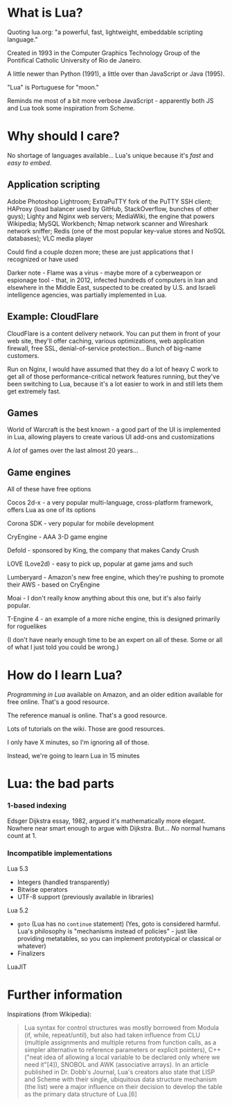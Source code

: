 # What is Lua?

Quoting lua.org: "a powerful, fast, lightweight, embeddable scripting language."

Created in 1993 in the Computer Graphics Technology Group of the Pontifical Catholic University of Rio de Janeiro.

A little newer than Python (1991), a little over than JavaScript or Java (1995).

"Lua" is Portuguese for "moon."

Reminds me most of a bit more verbose JavaScript - apparently both JS and Lua took some inspiration from Scheme.

# Why should I care?

No shortage of languages available...
Lua's unique because it's _fast_ and _easy to embed_.

## Application scripting

Adobe Photoshop Lightroom; ExtraPuTTY fork of the PuTTY SSH client; HAProxy (load balancer used by GitHub, StackOverflow, bunches of other guys); Lighty and Nginx web servers; MediaWiki, the engine that powers Wikipedia; MySQL Workbench; Nmap network scanner and Wireshark network sniffer; Redis (one of the most popular key-value stores and NoSQL databases); VLC media player

Could find a couple dozen more; these are just applications that I recognized or have used

Darker note - Flame was a virus - maybe more of a cyberweapon or espionage tool - that, in 2012, infected hundreds of computers in Iran and elsewhere in the Middle East, suspected to be created by U.S. and Israeli intelligence agencies, was partially implemented in Lua.

## Example: CloudFlare

CloudFlare is a content delivery network.  You can put them in front of your web site, they'll offer caching, various optimizations, web application firewall, free SSL, denial-of-service protection...  Bunch of big-name customers.

Run on Nginx, I would have assumed that they do a lot of heavy C work to get all of those performance-critical network features running, but they've been switching to Lua, because it's a lot easier to work in and still lets them get extremely fast.

## Games

World of Warcraft is the best known - a good part of the UI is implemented in Lua, allowing players to create various UI add-ons and customizations

A *lot* of games over the last almost 20 years...

## Game engines

All of these have free options

Cocos 2d-x - a very popular multi-language, cross-platform framework, offers Lua as one of its options

Corona SDK - very popular for mobile development

CryEngine - AAA 3-D game engine

Defold - sponsored by King, the company that makes Candy Crush

LOVE (Love2d) - easy to pick up, popular at game jams and such

Lumberyard - Amazon's new free engine, which they're pushing to promote their AWS - based on CryEngine

Moai - I don't really know anything about this one, but it's also fairly popular.

T-Engine 4 - an example of a more niche engine, this is designed primarily for roguelikes

(I don't have nearly enough time to be an expert on all of these.  Some or all of what I just told you could be wrong.)

# How do I learn Lua?

_Programming in Lua_ available on Amazon, and an older edition available for free online.  That's a good resource.

The reference manual is online.  That's a good resource.

Lots of tutorials on the wiki.  Those are good resources.

I only have X minutes, so I'm ignoring all of those.

Instead, we're going to learn Lua in 15 minutes

# Lua: the bad parts

### 1-based indexing

Edsger Dijkstra essay, 1982, argued it's mathematically more elegant.
Nowhere near smart enough to argue with Dijkstra.
But...
*No* normal humans count at 1.

### Incompatible implementations

Lua 5.3

* Integers (handled transparently)
* Bitwise operators
* UTF-8 support (previously available in libraries)

Lua 5.2

* `goto` (Lua has no `continue` statement) (Yes, goto is considered harmful. Lua's philosophy is "mechanisms instead of policies" - just like providing metatables, so you can implement prototypical or classical or whatever)
* Finalizers

LuaJIT

# Further information

Inspirations (from Wikipedia):

> Lua syntax for control structures was mostly borrowed from Modula (if, while, repeat/until), but also had taken influence from CLU (multiple assignments and multiple returns from function calls, as a simpler alternative to reference parameters or explicit pointers), C++ ("neat idea of allowing a local variable to be declared only where we need it"[4]), SNOBOL and AWK (associative arrays). In an article published in Dr. Dobb's Journal, Lua's creators also state that LISP and Scheme with their single, ubiquitous data structure mechanism (the list) were a major influence on their decision to develop the table as the primary data structure of Lua.[6]

